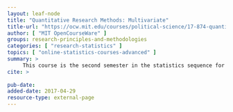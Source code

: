 ```yaml
---
layout: leaf-node
title: "Quantitative Research Methods: Multivariate"
title-url: "https://ocw.mit.edu/courses/political-science/17-874-quantitative-research-methods-multivariate-spring-2004/"
author: [ "MIT OpenCourseWare" ]
groups: research-principles-and-methodologies
categories: [ "research-statistics" ]
topics: [ "online-statistics-courses-advanced" ]
summary: >
     This course is the second semester in the statistics sequence for political science and public policy offered in the Political Science Department at MIT. The intellectual thrust of the course is a presentation of statistical models for estimating causal effects of variables. The model of an effect is a conditional mean (though we might imagine other effect). The notion of causality is the effect of one variable on another holding all else constant.
cite: >
     
pub-date: 
added-date: 2017-04-29
resource-type: external-page
---
```

